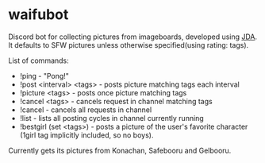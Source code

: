 # waifubot
Discord bot for collecting pictures from imageboards, developed using [JDA](https://github.com/DV8FromTheWorld/JDA).
It defaults to SFW pictures unless otherwise specified(using rating: tags).

List of commands:
* !ping - "Pong!"
* !post \<interval\> \<tags\> - posts picture matching tags each interval
* !picture \<tags\> - posts once picture matching tags
* !cancel \<tags\> - cancels request in channel matching tags
* !cancel - cancels all requests in channel
* !list - lists all posting cycles in channel currently running
* !bestgirl (set \<tags\>) - posts a picture of the user's favorite character (1girl tag implicitly included, so no boys).
  
Currently gets its pictures from Konachan, Safebooru and Gelbooru. 
